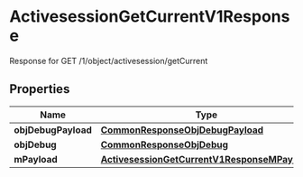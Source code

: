 

# ActivesessionGetCurrentV1Response

Response for GET /1/object/activesession/getCurrent

## Properties

| Name | Type | Description | Notes |
|------------ | ------------- | ------------- | -------------|
|**objDebugPayload** | [**CommonResponseObjDebugPayload**](CommonResponseObjDebugPayload.md) |  |  |
|**objDebug** | [**CommonResponseObjDebug**](CommonResponseObjDebug.md) |  |  [optional] |
|**mPayload** | [**ActivesessionGetCurrentV1ResponseMPayload**](ActivesessionGetCurrentV1ResponseMPayload.md) |  |  |



